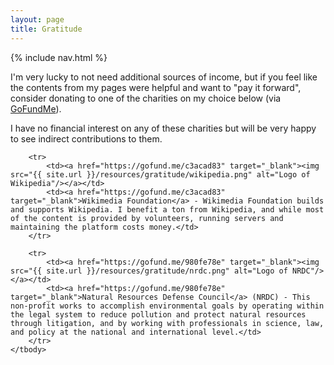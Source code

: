 ```yaml
---
layout: page
title: Gratitude
---
```


{% include nav.html %}

I'm very lucky to not need additional sources of income, but if you feel like the contents from my pages were helpful and want to "pay it forward", consider donating to one of the charities on my choice below (via [GoFundMe](https://www.gofundme.com/)).

I have no financial interest on any of these charities but will be very happy to see indirect contributions to them.


<table class="books-table">
    <tbody>

        <tr>
            <td><a href="https://gofund.me/c3acad83" target="_blank"><img src="{{ site.url }}/resources/gratitude/wikipedia.png" alt="Logo of Wikipedia"/></a></td>
            <td><a href="https://gofund.me/c3acad83" target="_blank">Wikimedia Foundation</a> - Wikimedia Foundation builds and supports Wikipedia. I benefit a ton from Wikipedia, and while most of the content is provided by volunteers, running servers and maintaining the platform costs money.</td>
        </tr>

        <tr>
            <td><a href="https://gofund.me/980fe78e" target="_blank"><img src="{{ site.url }}/resources/gratitude/nrdc.png" alt="Logo of NRDC"/></a></td>
            <td><a href="https://gofund.me/980fe78e" target="_blank">Natural Resources Defense Council</a> (NRDC) - This non-profit works to accomplish environmental goals by operating within the legal system to reduce pollution and protect natural resources through litigation, and by working with professionals in science, law, and policy at the national and international level.</td>
        </tr>
    </tbody>
</table>
